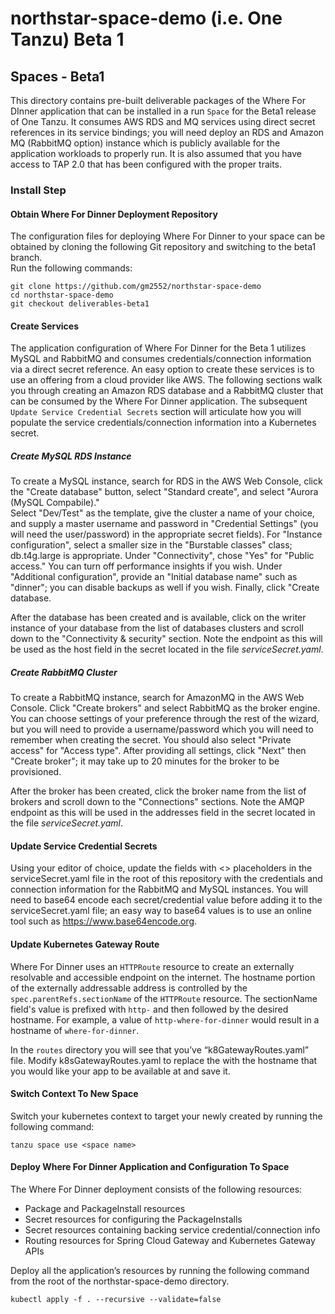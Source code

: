 # northstar-space-demo (i.e. One Tanzu) Beta 1

## Spaces - Beta1

This directory contains pre-built deliverable packages of the Where For DInner application that can be installed in a run `Space` 
for the Beta1 release of One Tanzu.  It consumes AWS RDS and MQ services using direct secret references in its 
service bindings; you will need deploy an RDS and Amazon MQ (RabbitMQ option) instance which is publicly available for the
application workloads to properly run.  It is also assumed that you have access to TAP 2.0 that has been configured with the
proper traits.

### Install Step

#### Obtain Where For Dinner Deployment Repository

The configuration files for deploying Where For Dinner to your space can be obtained by cloning the following Git repository and switching to the beta1 branch.  
Run the following commands:

```
git clone https://github.com/gm2552/northstar-space-demo
cd northstar-space-demo
git checkout deliverables-beta1
```

#### Create Services

The application configuration of Where For Dinner for the Beta 1 utilizes MySQL and RabbitMQ and consumes credentials/connection information via a 
direct secret reference.  An easy option to create these services is to use an offering from a cloud provider like AWS.  The following sections walk you
through creating an Amazon RDS database and a RabbitMQ cluster that can be consumed by the Where For Dinner application.  The subsequent 
`Update Service Credential Secrets` section will articulate how you will populate the service credentials/connection information into a Kubernetes secret.

##### Create MySQL RDS Instance

To create a MySQL instance, search for RDS in the AWS Web Console, click the "Create database" button, select "Standard create", and select "Aurora (MySQL Compabile)."  
Select "Dev/Test" as the template, give the cluster a name of your choice, and supply a master username and password in "Credential Settings" (you will need the user/password)
in the appropriate secret fields).  For "Instance configuration", select a smaller size in the "Burstable classes" class; db.t4g.large is appropriate.  Under "Connectivity", 
chose "Yes" for "Public access."  You can turn off performance insights if you wish.  Under "Additional configuration", provide an "Initial database name" such as 
"dinner"; you can disable backups as well if you wish.  Finally, click "Create database.

After the database has been created and is available, click on the writer instance of your database from the list of databases clusters and scroll down to the 
"Connectivity & security" section.  Note the endpoint as this will be used as the host field in the secret located in the file *serviceSecret.yaml*.

##### Create RabbitMQ Cluster

To create a RabbitMQ instance, search for AmazonMQ in the AWS Web Console.  Click "Create brokers" and select RabbitMQ as the broker engine.  You can choose settings of your
preference through the rest of the wizard, but you will need to provide a username/password which you will need to remember when creating the secret.   You should also select
"Private access" for "Access type".  After providing all settings, click "Next" then "Create broker"; it may take up to 20 minutes for the broker to be provisioned.

After the broker has been created, click the broker name from the list of brokers and scroll down to the "Connections" sections.  Note the AMQP endpoint as this will be used in the addresses field in  the secret located in the file *serviceSecret.yaml*.


#### Update Service Credential Secrets

Using your editor of choice, update the fields with <> placeholders in the serviceSecret.yaml file in the root of this repository with the credentials 
and connection information for the RabbitMQ and MySQL instances.  You will need to base64 encode each secret/credential value before adding it to the serviceSecret.yaml 
file; an easy way to base64 values is to use an online tool such as https://www.base64encode.org.

#### Update Kubernetes Gateway Route

Where For Dinner uses an `HTTPRoute` resource to create an externally resolvable and accessible endpoint on the internet.  The hostname portion of the externally 
addressable address is controlled by the `spec.parentRefs.sectionName` of the `HTTPRoute` resource.  The sectionName field's value is prefixed with `http-` and then 
followed by the desired hostname.  For example, a value of `http-where-for-dinner` would result in a hostname of `where-for-dinner`.

In the `routes` directory you will see that you’ve “k8GatewayRoutes.yaml” file.  Modify k8sGatewayRoutes.yaml to replace the <hostname> with the hostname 
that you would like your app to be available at and save it.


#### Switch Context To New Space

Switch your kubernetes context to target your newly created by running the following command:

```
tanzu space use <space name>
```

#### Deploy Where For Dinner Application and Configuration To Space

The Where For Dinner deployment consists of the following resources:

- Package and PackageInstall resources
- Secret resources for configuring the PackageInstalls
- Secret resources containing backing service credential/connection info 
- Routing resources for Spring Cloud Gateway and Kubernetes Gateway APIs

Deploy all the application’s resources by running the following command from the root of the northstar-space-demo directory.

```
kubectl apply -f . --recursive --validate=false
```
